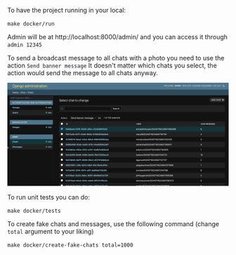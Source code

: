To have the project running in your local:
```console
make docker/run
```
Admin will be at http://localhost:8000/admin/ and you can access it through `admin 12345`

To send a broadcast message to all chats with a photo you need to use the action `Send banner message`
It doesn't matter which chats you select, the action would send the message to all chats anyway.

![admin.png](admin.png)

To run unit tests you can do:
```console
make docker/tests
```

To create fake chats and messages, use the following command (change `total` argument to your liking)
```console
make docker/create-fake-chats total=1000
```
